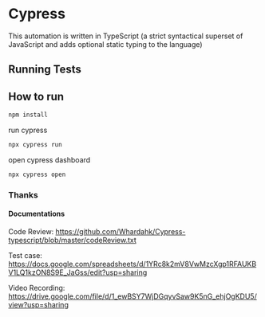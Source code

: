 # Cypress

This automation is written in TypeScript (a strict syntactical superset of JavaScript and adds optional static typing to the language)

## Running Tests

## How to run

```bash
npm install
```

run cypress

```bash
npx cypress run
```

open cypress dashboard

```bash
npx cypress open
```

### Thanks

#### Documentations

Code Review: https://github.com/Whardahk/Cypress-typescript/blob/master/codeReview.txt

Test case: https://docs.google.com/spreadsheets/d/1YRc8k2mV8VwMzcXgp1RFAUKBV1LQ1kzON8S9E_JaGss/edit?usp=sharing

Video Recording: https://drive.google.com/file/d/1_ewBSY7WjDGqyvSaw9K5nG_ehjOgKDU5/view?usp=sharing
